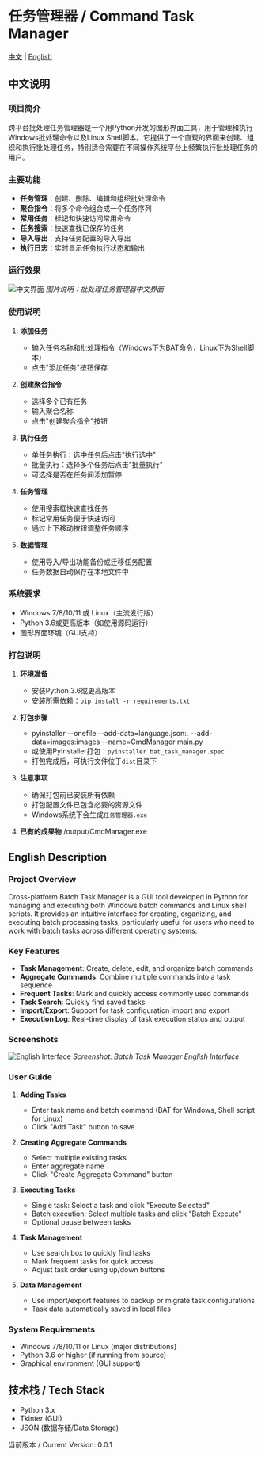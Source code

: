 # 任务管理器 / Command Task Manager

[中文](#chinese) | [English](#english)

<a name="chinese"></a>
## 中文说明

### 项目简介
跨平台批处理任务管理器是一个用Python开发的图形界面工具，用于管理和执行Windows批处理命令以及Linux Shell脚本。它提供了一个直观的界面来创建、组织和执行批处理任务，特别适合需要在不同操作系统平台上频繁执行批处理任务的用户。

### 主要功能
- **任务管理**：创建、删除、编辑和组织批处理命令
- **聚合指令**：将多个命令组合成一个任务序列
- **常用任务**：标记和快速访问常用命令
- **任务搜索**：快速查找已保存的任务
- **导入导出**：支持任务配置的导入导出
- **执行日志**：实时显示任务执行状态和输出

### 运行效果
![中文界面](docs/images/img_zh.png)
*图片说明：批处理任务管理器中文界面*

### 使用说明
1. **添加任务**
   - 输入任务名称和批处理指令（Windows下为BAT命令，Linux下为Shell脚本）
   - 点击"添加任务"按钮保存

2. **创建聚合指令**
   - 选择多个已有任务
   - 输入聚合名称
   - 点击"创建聚合指令"按钮

3. **执行任务**
   - 单任务执行：选中任务后点击"执行选中"
   - 批量执行：选择多个任务后点击"批量执行"
   - 可选择是否在任务间添加暂停

4. **任务管理**
   - 使用搜索框快速查找任务
   - 标记常用任务便于快速访问
   - 通过上下移动按钮调整任务顺序

5. **数据管理**
   - 使用导入/导出功能备份或迁移任务配置
   - 任务数据自动保存在本地文件中

### 系统要求
- Windows 7/8/10/11 或 Linux（主流发行版）
- Python 3.6或更高版本（如使用源码运行）
- 图形界面环境（GUI支持）

### 打包说明
1. **环境准备**
   - 安装Python 3.6或更高版本
   - 安装所需依赖：`pip install -r requirements.txt`

2. **打包步骤**
   - pyinstaller --onefile --add-data=language.json:. --add-data=images:images --name=CmdManager main.py
   - 或使用PyInstaller打包：`pyinstaller bat_task_manager.spec`
   - 打包完成后，可执行文件位于`dist`目录下

3. **注意事项**
   - 确保打包前已安装所有依赖
   - 打包配置文件已包含必要的资源文件
   - Windows系统下会生成`任务管理器.exe`
4.  **已有的成果物**
    /output/CmdManager.exe
<a name="english"></a>
## English Description

### Project Overview
Cross-platform Batch Task Manager is a GUI tool developed in Python for managing and executing both Windows batch commands and Linux shell scripts. It provides an intuitive interface for creating, organizing, and executing batch processing tasks, particularly useful for users who need to work with batch tasks across different operating systems.

### Key Features
- **Task Management**: Create, delete, edit, and organize batch commands
- **Aggregate Commands**: Combine multiple commands into a task sequence
- **Frequent Tasks**: Mark and quickly access commonly used commands
- **Task Search**: Quickly find saved tasks
- **Import/Export**: Support for task configuration import and export
- **Execution Log**: Real-time display of task execution status and output

### Screenshots
![English Interface](docs/images/img_en.png)
*Screenshot: Batch Task Manager English Interface*

### User Guide
1. **Adding Tasks**
   - Enter task name and batch command (BAT for Windows, Shell script for Linux)
   - Click "Add Task" button to save

2. **Creating Aggregate Commands**
   - Select multiple existing tasks
   - Enter aggregate name
   - Click "Create Aggregate Command" button

3. **Executing Tasks**
   - Single task: Select a task and click "Execute Selected"
   - Batch execution: Select multiple tasks and click "Batch Execute"
   - Optional pause between tasks

4. **Task Management**
   - Use search box to quickly find tasks
   - Mark frequent tasks for quick access
   - Adjust task order using up/down buttons

5. **Data Management**
   - Use import/export features to backup or migrate task configurations
   - Task data automatically saved in local files

### System Requirements
- Windows 7/8/10/11 or Linux (major distributions)
- Python 3.6 or higher (if running from source)
- Graphical environment (GUI support)

## 技术栈 / Tech Stack
- Python 3.x
- Tkinter (GUI)
- JSON (数据存储/Data Storage)

当前版本 / Current Version: 0.0.1